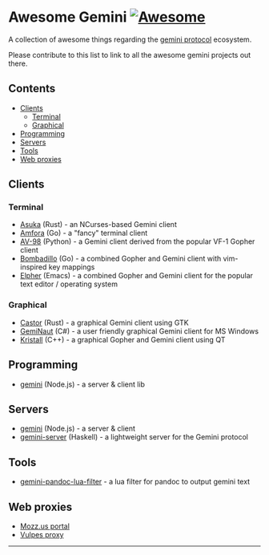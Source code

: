 # Awesome Gemini [![Awesome](https://awesome.re/badge-flat.svg)](https://awesome.re)
A collection of awesome things regarding the [gemini protocol][1] ecosystem.

Please contribute to this list to link to all the awesome gemini projects out there.

## Contents

- [Clients](#clients)
  - [Terminal](#terminal)
  - [Graphical](#graphical)
- [Programming](#programming)
- [Servers](#servers)
- [Tools](#tools)
- [Web proxies](#web-proxies)

## Clients

### Terminal
- [Asuka](https://tildegit.org/julienxx/asuka) (Rust) - an NCurses-based Gemini client
- [Amfora](https://github.com/makeworld-the-better-one/amfora) (Go) - a "fancy" terminal client
- [AV-98](https://tildegit.org/solderpunk/AV-98) (Python) - a Gemini client derived from the popular VF-1 Gopher client
- [Bombadillo](https://rawtext.club/~sloum/bombadillo.html) (Go) - a combined Gopher and Gemini client with vim-inspired key mappings
- [Elpher](https://thelambdalab.xyz/elpher/) (Emacs) - a combined Gopher and Gemini client for the popular text editor / operating system

### Graphical
- [Castor](https://git.sr.ht/~julienxx/castor) (Rust) - a graphical Gemini client using GTK
- [GemiNaut](https://www.marmaladefoo.com/pages/geminaut) (C#) - a user friendly graphical Gemini client for MS Windows
- [Kristall](https://github.com/MasterQ32/kristall) (C++) - a graphical Gopher and Gemini client using QT

## Programming
- [gemini](https://github.com/derhuerst/gemini) (Node.js) - a server & client lib

## Servers
- [gemini](https://github.com/derhuerst/gemini) (Node.js) - a server & client
- [gemini-server](https://hackage.haskell.org/package/gemini-server) (Haskell) - a lightweight server for the Gemini protocol

## Tools
- [gemini-pandoc-lua-filter](https://github.com/kr1sp1n/gemini-pandoc-lua-filter) - a lua filter for pandoc to output gemini text

## Web proxies
- [Mozz.us portal](https://portal.mozz.us/gemini/gemini.circumlunar.space/)
- [Vulpes proxy](https://proxy.vulpes.one/gemini/gemini.circumlunar.space/)

---
[1]: https://gemini.circumlunar.space/
